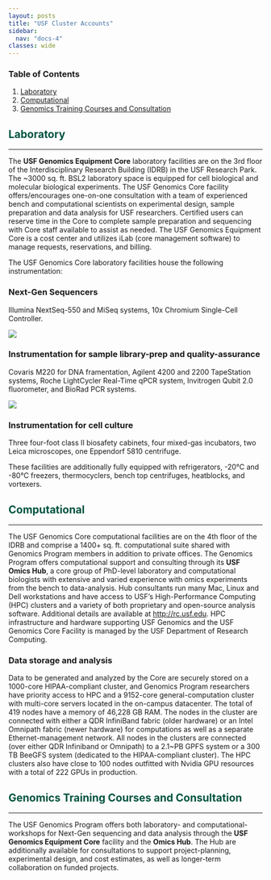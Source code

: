 ```yaml
--- 
layout: posts
title: "USF Cluster Accounts"
sidebar:
  nav: "docs-4"
classes: wide
---
```

### Table of Contents

1. [Laboratory](#laboratory)
2. [Computational](#computational)
3. [Genomics Training Courses and Consultation](#genomics-training)



<a id="laboratory"></a>
<h2 style="color:#005440">Laboratory</h2>

***

The **USF Genomics Equipment Core** laboratory facilities are on the 3rd floor of the Interdisciplinary Research Building (IDRB) in the USF Research Park.  The ~3000 sq. ft. BSL2 laboratory space is equipped for cell biological and molecular biological experiments. The USF Genomics Core facility offers/encourages one-on-one consultation with a team of experienced bench and computational scientists on experimental design, sample preparation and data analysis for USF researchers. Certified users can reserve time in the Core to complete
sample preparation and sequencing with Core staff available to assist as needed. The USF
Genomics Equipment Core is a cost center and utilizes iLab (core management software) to
manage requests, reservations, and billing.

The USF Genomics Core laboratory facilities house the following instrumentation:

### Next-Gen Sequencers
Illumina NextSeq-550 and MiSeq systems, 10x Chromium Single-Cell Controller.

<img src="https://github.com/usfomicshub/usfomicshub.github.io/blob/master/images/nextgen_singlecell.png?raw=TRUE" class="center"> 

### Instrumentation for sample library-prep and quality-assurance
Covaris M220 for DNA framentation, Agilent 4200 and 2200 TapeStation systems, Roche LightCycler Real-Time qPCR system, Invitrogen Qubit 2.0 fluorometer, and BioRad PCR systems.

<img src="https://github.com/usfomicshub/usfomicshub.github.io/blob/master/images/samp_libprep.png?raw=TRUE" class="center"> 

### Instrumentation for cell culture
Three four-foot class II biosafety cabinets, four mixed-gas incubators, two Leica microscopes, one Eppendorf 5810 centrifuge.

These facilities are additionally fully equipped with refrigerators, -20°C and -80°C freezers, thermocyclers, bench top centrifuges, heatblocks, and vortexers.

  

<a id="computational"></a>
<h2 style="color:#005440">Computational</h2>

***

The USF Genomics Core computational facilities are on the 4th floor of the IDRB and comprise a 1400+ sq. ft. computational suite shared with Genomics Program members in addition to private offices. The Genomics Program offers computational support and consulting through its **USF Omics Hub**, a core group of PhD-level laboratory and computational biologists with extensive and varied experience with omics experiments from the bench to data-analysis. Hub consultants run many Mac, Linux and Dell workstations and have access to USF’s High-Performance Computing (HPC) clusters and a variety of both proprietary and open-source analysis software. Additional details are available at http://rc.usf.edu. HPC infrastructure and hardware supporting USF Genomics and the USF Genomics Core Facility is managed by the USF Department of Research Computing.

### Data storage and analysis

Data to be generated and analyzed by the Core are securely stored on a 1000-core HIPAA-compliant cluster, and Genomics Program researchers have priority access to HPC and a 9152-core general-computation cluster with multi-core servers located in the on-campus datacenter. The total of 419 nodes have a memory of 46,228 GB RAM. The nodes in the cluster are connected with either a QDR InfiniBand fabric (older hardware) or an Intel Omnipath fabric (newer hardware) for computations as well as a separate Ethernet-management network.  All nodes in the clusters are connected (over either QDR Infiniband or Omnipath) to a 2.1~PB GPFS system or a 300 TB BeeGFS system (dedicated to the HIPAA-compliant cluster). The HPC clusters also have close to 100 nodes outfitted with Nvidia GPU resources with a total of 222 GPUs in production.


<a id="genomics-training"></a>
<h2 style="color:#005440">Genomics Training Courses and Consultation</h2>

***

The USF Genomics Program offers both laboratory- and computational- workshops for Next-Gen sequencing and data analysis through the **USF Genomics Equipment Core** facility and the **Omics Hub**. The Hub are additionally available for consultations to support project-planning, experimental design, and cost estimates, as well as longer-term collaboration on funded projects. 
